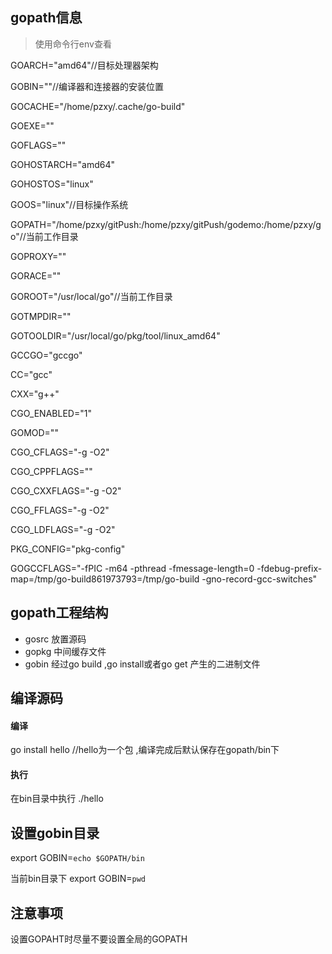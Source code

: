 ## gopath信息
>使用命令行env查看

GOARCH="amd64"//目标处理器架构

GOBIN=""//编译器和连接器的安装位置

GOCACHE="/home/pzxy/.cache/go-build"

GOEXE=""

GOFLAGS=""

GOHOSTARCH="amd64"

GOHOSTOS="linux"

GOOS="linux"//目标操作系统

GOPATH="/home/pzxy/gitPush:/home/pzxy/gitPush/godemo:/home/pzxy/go"//当前工作目录

GOPROXY=""

GORACE=""

GOROOT="/usr/local/go"//当前工作目录

GOTMPDIR=""

GOTOOLDIR="/usr/local/go/pkg/tool/linux_amd64"

GCCGO="gccgo"

CC="gcc"

CXX="g++"

CGO_ENABLED="1"

GOMOD=""

CGO_CFLAGS="-g -O2"

CGO_CPPFLAGS=""

CGO_CXXFLAGS="-g -O2"

CGO_FFLAGS="-g -O2"

CGO_LDFLAGS="-g -O2"

PKG_CONFIG="pkg-config"

GOGCCFLAGS="-fPIC -m64 -pthread -fmessage-length=0 -fdebug-prefix-map=/tmp/go-build861973793=/tmp/go-build -gno-record-gcc-switches"

## gopath工程结构
- gosrc 放置源码
- gopkg 中间缓存文件
- gobin 经过go build ,go install或者go get 产生的二进制文件

##  编译源码
 #### 编译
 go install hello //hello为一个包 ,编译完成后默认保存在gopath/bin下
 #### 执行
 在bin目录中执行 ./hello

## 设置gobin目录
export GOBIN=`echo $GOPATH/bin`

当前bin目录下
export GOBIN=`pwd`

## 注意事项

设置GOPAHT时尽量不要设置全局的GOPATH



 
 
